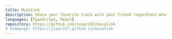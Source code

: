 ```yaml
---
title: Musalink
description: Share your favorite track with your friend regardless what streaming service they use.
languages: [TypeScript, React]
repository: https://github.com/jsaari97/musalink
# homepage: https://jsaari97.github.io/musalink
---
```

